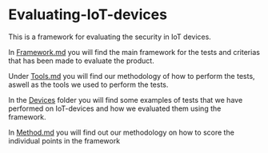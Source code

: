 # Evaluating-IoT-devices
This is a framework for evaluating the security in IoT devices.

In [Framework.md](https://github.com/janstrng/Evaluating-IoT-devices/blob/main/Framework.md) you will find the main framework for the tests and criterias that has been made to evaluate the product.

Under [Tools.md](https://github.com/janstrng/Evaluating-IoT-devices/blob/main/Tools.md) you will find our methodology of how to perform the tests, aswell as the tools we used to perform the tests.

In the [Devices](https://github.com/janstrng/Evaluating-IoT-devices/tree/main/Devices/Framework_2) folder you will find some examples of tests that we have performed on IoT-devices and how we evaluated them using the framework.

In [Method.md](https://github.com/hanstrng/Evaluatii-IoT-devices/blob/main/Method.md) you will find out our methodology on how to score the individual points in the framework

